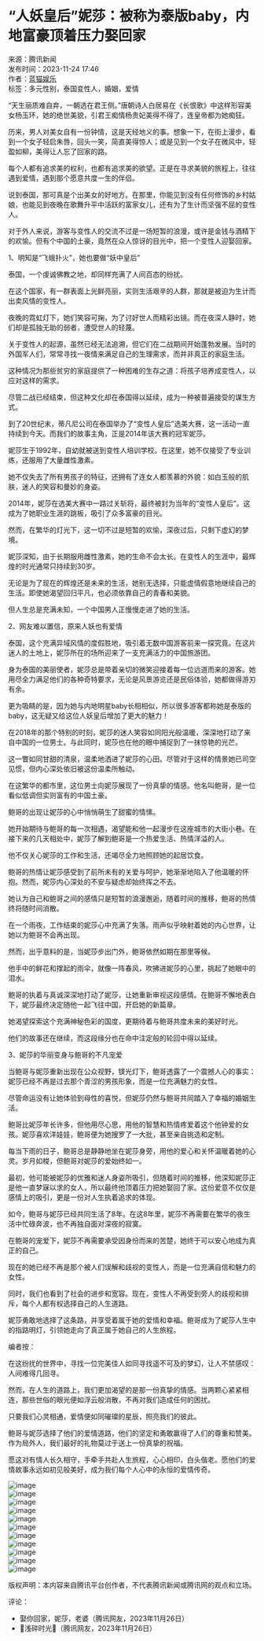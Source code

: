 # “人妖皇后”妮莎：被称为泰版baby，内地富豪顶着压力娶回家

来源：腾讯新闻  
发布时间：2023-11-24 17:46  
作者：[蓝猫娱乐](https://news.qq.com/omn/author/8QMf3XpU6YwfuDfc)  
标签：多元性别，泰国变性人，婚姻，爱情

“天生丽质难自弃，一朝选在君王侧。”唐朝诗人白居易在《长恨歌》中这样形容美女杨玉环，她的绝世美貌，引君王痴情杨贵妃美得不得了，连皇帝都为她痴狂。

历来，男人对美女自有一份钟情，这是天经地义的事。想象一下，在街上漫步，看到一个女子轻启朱唇，回头一笑，简直美得惊人；或是见到一个女子在微风中，轻盈如柳，美得让人忘了回家的路。

每个人都有追求美的权利，也都有追求美的欲望。正是在寻求美貌的旅程上，往往遇到爱情，遇到那个愿意共度一生的伴侣。

说到泰国，那可真是个出美女的好地方。在那里，你能见到没有任何修饰的乡村姑娘，也能见到夜晚在歌舞升平中活跃的富家女儿，还有为了生计而坚强不屈的变性人。

对于外人来说，游客与变性人的交流不过是一场短暂的浪漫，或许是金钱与酒精下的欢愉。但有个中国的土豪，竟然在众人惊讶的目光中，把一个变性人迎娶回家。

1、明知是“飞蛾扑火”，她也要做“妖中皇后”

泰国，一个虔诚佛教之地，却同样充满了人间百态的纷扰。

在这个国家，有一群表面上光鲜亮丽，实则生活艰辛的人群，那就是被迫为生计而出卖风情的变性人。

夜晚的霓虹灯下，她们笑容可掬，为了讨好世人而精彩出镜。而在夜深人静时，她们却是孤独无助的弱者，遭受世人的轻蔑。

关于变性人的起源，虽然已经无法追溯，但它们在二战期间开始蓬勃发展。当时的外国军人们，常常寻找一夜情来满足自己的生理需求，而并非真正的家庭生活。

这种情况为那些贫穷的家庭提供了一种困难的生存之道：将孩子培养成变性人，以应对这样的需求。

尽管二战已经结束，但这种文化却在泰国得以延续，成为一种被普遍接受的谋生方式。

到了20世纪末，蒂凡尼公司在泰国举办了“变性人皇后”选美大赛，这一活动一直持续到今天。而我们的故事主角，正是2014年该大赛的冠军妮莎。

妮莎生于1992年，自幼就被送到变性人培训学校。在这里，她不仅接受了专业训练，还服用了大量雌性激素。

她不仅失去了所有男孩子的特征，还拥有了连女人都羡慕的外貌：如白玉般的肌肤，迷人的笑容和曼妙的身姿。

2014年，妮莎在选美大赛中一路过关斩将，最终被封为当年的“变性人皇后”。这成为了她职业生涯的跳板，吸引了众多富豪的目光。

然而，在繁华的灯光下，这一切不过是短暂的欢愉，深夜过后，只剩下虚幻的梦境。

妮莎深知，由于长期服用雌性激素，她的生命不会太长。在变性人的生涯中，最辉煌的时光通常只持续到30岁。

无论是为了现在的辉煌还是未来的生活，她别无选择，只能虚情假意地继续自己的生活。即使她渴望回归平凡，也必须依靠自己的青春和美貌。

但人生总是充满未知，一个中国男人正慢慢走进了她的生活。

2、网友难以置信，原来人妖也有爱情

泰国，这个充满异域风情的度假胜地，吸引着无数中国游客前来一探究竟。在这片迷人的土地上，妮莎所在的场所迎来了一支充满活力的中国旅游团。

身为泰国的美丽使者，妮莎总是带着亲切的微笑迎接着每一位远道而来的游客。她用尽全力满足他们的各种奇特要求，无论是风景游览还是民俗体验，她都做得游刃有余。

更为吸睛的是，因为她与内地明星baby长相相似，所以很多游客都称她是泰版的baby，这无疑又给这位人妖皇后增加了更大的魅力！

在2018年的那个特别的时刻，妮莎的迷人笑容如同阳光般温暖，深深地打动了来自中国的一位男士。与此同时，妮莎也在他的眼中捕捉到了一抹惊艳的光芒。

这一瞥如同甘甜的清泉，温柔地洒进了妮莎的心田。尽管对于这样的情景她已司空见惯，但内心深处依旧被这份温柔所触动。

在这繁华的都市里，这位男士向妮莎展现了一份真挚的情感。他名叫鲍哥，是一位看似低调但实则富有的中国土豪。

鲍哥的出现让妮莎的心中悄悄萌生了甜蜜的情愫。

她开始期待与鲍哥的每一次相遇，渴望能和他一起漫步在这座城市的大街小巷。在接下来的几天相处中，妮莎了解到鲍哥是一个热爱生活、热情洋溢的人。

他不仅关心妮莎的工作和生活，还竭尽全力地照顾她的起居饮食。

鲍哥的热情让妮莎感受到了前所未有的关爱与呵护，她渐渐地陷入了他温暖的怀抱。然而，妮莎内心深处的不安与疑虑却始终挥之不去。

她认为自己和鲍哥之间的感情只是短暂的浪漫邂逅，随着时间的推移，鲍哥的热情终将随时间消散。

在一个雨夜，工作结束的妮莎心中充满了失落。雨声似乎映射着她的内心世界，让她以为鲍哥不会再出现。

然而，出乎意料的是，当妮莎步出门外，鲍哥依然如期在那里等候。

他手中的鲜花和撑起的雨伞，就像一阵春风，吹拂进妮莎的心里，挑起了她眼中的泪水。

鲍哥的执着与真诚深深地打动了妮莎，让她重新审视这段感情。在鲍哥不懈地表白下，妮莎最终决定随他一起飞往中国，开启她的新篇章。

她渴望探索这个充满神秘色彩的国度，更期待着与鲍哥共度未来的美好时光。

他们的故事还在继续，而这段缘分也在命中注定般的轮回中得以延续。

3、妮莎的华丽变身与鲍哥的不凡宠爱

当鲍哥与妮莎重新出现在公众视野，镁光灯下，鲍哥透露了一个震撼人心的事实：妮莎已经不再是过去那个青涩的男孩形象，而是一位充满魅力的女性。

尽管命运没有让她体验到母性的喜悦，但妮莎仍然与鲍哥共同踏入了幸福的婚姻生活。

鲍哥比妮莎年长许多，但他用尽心思，用他的智慧和热情疼爱着这个他钟爱的女孩。妮莎喜欢洋娃娃，鲍哥便为她搜罗了一大批，甚至亲自挑选和定制。

每当下雨的日子，鲍哥总是静静地坐在妮莎身旁，用他的爱心和关怀温暖着她的心灵。岁月如梭，但鲍哥对妮莎的爱始终如一。

最初，他可能被妮莎的优雅和迷人身姿所吸引，但随着时间的推移，他深知妮莎正是他一直梦寐以求的女人，所以最终他顶着压力把她娶回了家。这份爱意不仅仅是感情上的吸引，更是一份对人生执着追求的体现。

如今，鲍哥与妮莎已经共同生活了8年。在这8年里，妮莎不再需要在繁华的夜生活中忙碌奔波，也不再独自面对深夜的寂寞。

在鲍哥的宠爱下，妮莎不再需要承受因身份而来的苦楚，她终于可以安心地成为真正的自己。

现在的她已经不再是那个被人们误解和歧视的变性人，而是一位充满自信和魅力的女性。

同时，我们也看到了社会的进步和宽容。现在，变性人不再受到旁人的歧视和排斥，每个人都有权选择自己的人生道路。

妮莎勇敢地选择了这条路，并享受着属于她的爱情和幸福。鲍哥成为了妮莎人生中的指路明灯，引领她走向了真正属于她自己的人生旅程。

编者按：

在这纷扰的世界中，寻找一位完美佳人如同寻找遥不可及的梦幻，让人不禁感叹：人间难得几回寻。

然而，在人生的道路上，我们更加渴望的是那一份真挚的情感。当两颗心紧紧相连，那些世俗的眼光便如浮云般消散，不再对我们造成任何的困扰。

只要我们心灵相通，爱情便如同璀璨的星辰，照亮我们的彼此。

鲍哥与妮莎选择了他们的爱情道路，他们的坚定和勇敢赢得了人们的尊重和赞美。作为局外人，我们最好的礼物莫过于送上一份真挚的祝福。

愿这对有情人长久相守，手牵手共赴人生旅程，心心相印，白头偕老。愿他们的爱情故事永远如初见般美好，成为我们每个人心中的永恒的爱情传奇。

![image](https://inews.gtimg.com/news_bt/ORcJj8N25AyqG3wWPaDEaPXgVMUERA2ZCGubPXV1IxniEAA/641)  
![image](https://inews.gtimg.com/news_bt/OaJawjJNF0ZOpMA1fq3GIsC4c43Zb7io9CIMayd5BNNKwAA/641)  
![image](https://inews.gtimg.com/news_bt/On6dUt6mMloE_2h57N3Brt88yYIyNByJu1_3TwRuNQXHsAA/641)  
![image](https://inews.gtimg.com/news_bt/OEsENp71dnmkC5MWMZquFICwigiO3qCF5UMf_A2Sxm_lkAA/641)  
![image](https://inews.gtimg.com/news_bt/Op5IHQAEyVuNnZkf5wpotAbARnj2ogpRUjSanDzqZ2Rq8AA/641)  
![image](https://inews.gtimg.com/news_bt/OgEbwo4lJKQ10qiLd3ZYemQ2yDKaNL5VxmI-X7hjNx0QIAA/641)  
![image](https://inews.gtimg.com/news_bt/OlOoQgzq-ko-ktyNGOKnxtLE3YhK7SHY30NCDaO4pc_NsAA/641)  
![image](https://inews.gtimg.com/news_bt/OZPFpDi8L2OGR9ywdzIkrOMLj5LuNI5-xJ2y6mgm4LqEEAA/641)  
![image](https://inews.gtimg.com/news_bt/OElfRO_uK4vYB38r5bGBUog2jjR0Rm3v0jQ8KbiZzEzRwAA/641)  
![image](https://inews.gtimg.com/news_bt/OGhkVL1x5GACRDdlLJDNl_FiWuPZHv2d1bP-v0EV3tICUAA/641)  
![image](https://inews.gtimg.com/news_bt/Ocx4-YuTS-41kRo5oC6RaZRVVyiVB0ida9CO5OxDARFMoAA/641)  

版权声明：本内容来自腾讯平台创作者，不代表腾讯新闻或腾讯网的观点和立场。

评论：  
- 娶你回家，妮莎，老婆（腾讯网友，2023年11月26日）  
- 🧡浅碎时光💖（腾讯网友，2023年11月26日）
<!-- tcd_original_link https://news.qq.com/rain/a/20231124A07MR200 -->
